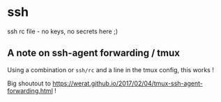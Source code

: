 # ssh

ssh rc file - no keys, no secrets here ;)

## A note on ssh-agent forwarding / tmux

Using a combination or `ssh/rc` and a line in the tmux config, this works !

Big shoutout to https://werat.github.io/2017/02/04/tmux-ssh-agent-forwarding.html !

